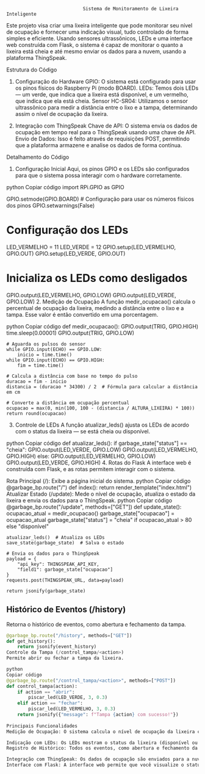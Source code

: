                             
                                
                                Sistema de Monitoramento de Lixeira Inteligente

Este projeto visa criar uma lixeira inteligente que pode monitorar seu nível de ocupação e fornecer uma indicação visual, tudo controlado de forma simples e eficiente. Usando sensores ultrassônicos, LEDs e uma interface web construída com Flask, o sistema é capaz de monitorar o quanto a lixeira está cheia e até mesmo enviar os dados para a nuvem, usando a plataforma ThingSpeak.

Estrutura do Código
1. Configuração do Hardware
GPIO: O sistema está configurado para usar os pinos físicos do Raspberry Pi (modo BOARD).
LEDs: Temos dois LEDs — um verde, que indica que a lixeira está disponível, e um vermelho, que indica que ela está cheia.
Sensor HC-SR04: Utilizamos o sensor ultrassônico para medir a distância entre o lixo e a tampa, determinando assim o nível de ocupação da lixeira.

2. Integração com ThingSpeak
Chave de API: O sistema envia os dados de ocupação em tempo real para o ThingSpeak usando uma chave de API.
Envio de Dados: Isso é feito através de requisições POST, permitindo que a plataforma armazene e analise os dados de forma contínua.

Detalhamento do Código
1. Configuração Inicial
Aqui, os pinos GPIO e os LEDs são configurados para que o sistema possa interagir com o hardware corretamente.

python
Copiar código
import RPi.GPIO as GPIO

GPIO.setmode(GPIO.BOARD)  # Configuração para usar os números físicos dos pinos
GPIO.setwarnings(False)

# Configuração dos LEDs
LED_VERMELHO = 11
LED_VERDE = 12
GPIO.setup(LED_VERMELHO, GPIO.OUT)
GPIO.setup(LED_VERDE, GPIO.OUT)

# Inicializa os LEDs como desligados
GPIO.output(LED_VERMELHO, GPIO.LOW)
GPIO.output(LED_VERDE, GPIO.LOW)
2. Medição de Ocupação
A função medir_ocupacao() calcula o percentual de ocupação da lixeira, medindo a distância entre o lixo e a tampa. Esse valor é então convertido em uma porcentagem.

python
Copiar código
def medir_ocupacao():
    GPIO.output(TRIG, GPIO.HIGH)
    time.sleep(0.00001)
    GPIO.output(TRIG, GPIO.LOW)

    # Aguarda os pulsos do sensor
    while GPIO.input(ECHO) == GPIO.LOW:
        inicio = time.time()
    while GPIO.input(ECHO) == GPIO.HIGH:
        fim = time.time()

    # Calcula a distância com base no tempo do pulso
    duracao = fim - inicio
    distancia = (duracao * 34300) / 2  # Fórmula para calcular a distância em cm

    # Converte a distância em ocupação percentual
    ocupacao = max(0, min(100, 100 - (distancia / ALTURA_LIXEIRA) * 100))
    return round(ocupacao)
3. Controle de LEDs
A função atualizar_leds() ajusta os LEDs de acordo com o status da lixeira — se está cheia ou disponível.

python
Copiar código
def atualizar_leds():
    if garbage_state["status"] == "cheia":
        GPIO.output(LED_VERDE, GPIO.LOW)
        GPIO.output(LED_VERMELHO, GPIO.HIGH)
    else:
        GPIO.output(LED_VERMELHO, GPIO.LOW)
        GPIO.output(LED_VERDE, GPIO.HIGH)
4. Rotas do Flask
A interface web é construída com Flask, e as rotas permitem interagir com o sistema.

Rota Principal (/): Exibe a página inicial do sistema.
python
Copiar código
@garbage_bp.route("/")
def index():
    return render_template("index.html")
Atualizar Estado (/update): Mede o nível de ocupação, atualiza o estado da lixeira e envia os dados para o ThingSpeak.
python
Copiar código
@garbage_bp.route("/update", methods=["GET"])
def update_state():
    ocupacao_atual = medir_ocupacao()
    garbage_state["ocupacao"] = ocupacao_atual
    garbage_state["status"] = "cheia" if ocupacao_atual > 80 else "disponível"

    atualizar_leds()  # Atualiza os LEDs
    save_state(garbage_state)  # Salva o estado

    # Envia os dados para o ThingSpeak
    payload = {
        "api_key": THINGSPEAK_API_KEY,
        "field1": garbage_state["ocupacao"]
    }
    requests.post(THINGSPEAK_URL, data=payload)

    return jsonify(garbage_state)

## Histórico de Eventos (/history)
Retorna o histórico de eventos, como abertura e fechamento da tampa.

```python
@garbage_bp.route("/history", methods=["GET"])
def get_history():
    return jsonify(event_history)
Controle da Tampa (/control_tampa/<action>)
Permite abrir ou fechar a tampa da lixeira.

python
Copiar código
@garbage_bp.route("/control_tampa/<action>", methods=["POST"])
def control_tampa(action):
    if action == "abrir":
        piscar_led(LED_VERDE, 3, 0.3)
    elif action == "fechar":
        piscar_led(LED_VERMELHO, 3, 0.3)
    return jsonify({"message": f"Tampa {action} com sucesso!"})
    
Principais Funcionalidades
Medição de Ocupação: O sistema calcula o nível de ocupação da lixeira com base na altura e na distância medida pelo sensor ultrassônico.

Indicação com LEDs: Os LEDs mostram o status da lixeira (disponível ou cheia) em tempo real.
Registro de Histórico: Todos os eventos, como abertura e fechamento da tampa, são registrados em um arquivo JSON para referência futura.

Integração com ThingSpeak: Os dados de ocupação são enviados para a nuvem, permitindo o monitoramento remoto.
Interface com Flask: A interface web permite que você visualize o status da lixeira, controle a tampa e acesse o histórico de eventos.

